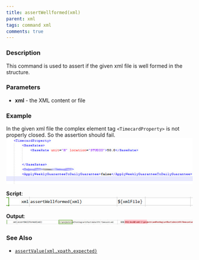 ```yaml
---
title: assertWellformed(xml)
parent: xml
tags: command xml
comments: true
---
```



### Description
This command is used to assert if the given xml file is well formed in the structure.


### Parameters
- **xml** - the XML content or file


### Example
In the given xml file the complex element tag `<TimecardProperty>` is not properly closed.  So the assertion should 
fail.<br/>
![](image/assertWellFormed_01.png)

**Script**:<br/>
![](image/assertWellFormed_02.png)

**Output**:<br/>
![](image/assertWellFormed_03.png)


### See Also
- [`assertValue(xml,xpath,expected)`](assertValue(xml,xpath,expected))